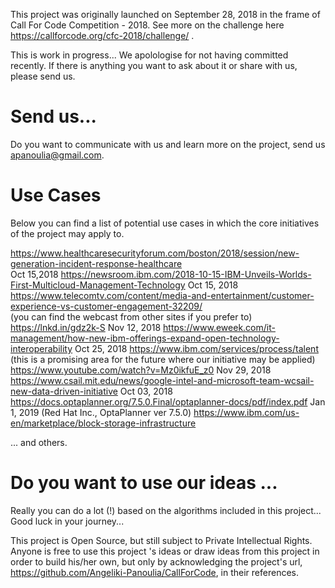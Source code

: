 
This project was originally launched on September 28, 2018 in the frame of Call For Code Competition - 2018.
See more on the challenge here https://callforcode.org/cfc-2018/challenge/ .

This is work in progress... We apolologise for not having committed recently. If there is anything you want to
ask about it or share with us, please send us.


# Send us...
 
   Do you want to communicate with us and learn more on the project, send us apanoulia@gmail.com.


# Use Cases   

  Below you can find a list of potential use cases in which the core initiatives of the project may apply to.
  
  https://www.healthcaresecurityforum.com/boston/2018/session/new-generation-incident-response-healthcare  
   Oct 15,2018
  https://newsroom.ibm.com/2018-10-15-IBM-Unveils-Worlds-First-Multicloud-Management-Technology
   Oct 15, 2018
  https://www.telecomtv.com/content/media-and-entertainment/customer-experience-vs-customer-engagement-32209/  
   (you can find the webcast from other sites if you prefer to)
  https://lnkd.in/gdz2k-S
   Nov 12, 2018
  https://www.eweek.com/it-management/how-new-ibm-offerings-expand-open-technology-interoperability
   Oct 25, 2018
  https://www.ibm.com/services/process/talent
   (this is a promising area for the future where our initiative may be applied)
  https://www.youtube.com/watch?v=Mz0ikfuE_z0
   Nov 29, 2018
  https://www.csail.mit.edu/news/google-intel-and-microsoft-team-wcsail-new-data-driven-initiative
   Oct 03, 2018
  https://docs.optaplanner.org/7.5.0.Final/optaplanner-docs/pdf/index.pdf
   Jan 1, 2019 (Red Hat Inc., OptaPlanner ver 7.5.0)
  https://www.ibm.com/us-en/marketplace/block-storage-infrastructure
  
  ... and others.
  
  
# Do you want to use our ideas ...
   
  Really you can do a lot (!) based on the algorithms included in this project... Good luck in your journey...
     
  This project is Open Source, but still subject to Private Intellectual Rights.
  Anyone is free to use this project 's ideas or draw ideas from this project in order to build his/her own, but
  only by acknowledging the project's url, https://github.com/Angeliki-Panoulia/CallForCode, in their references.

  
  
  
